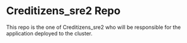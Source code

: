 # Creditizens_sre2 Repo
This repo is the one of Creditizens_sre2 who will be responsible for the application deployed to the cluster.
